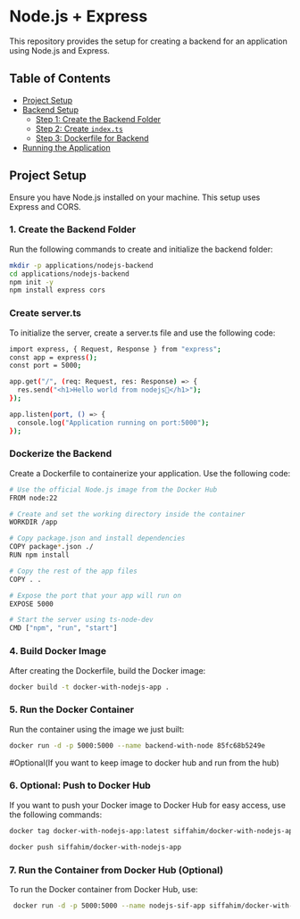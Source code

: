 # Node.js + Express

This repository provides the setup for creating a backend for an application using Node.js and Express.

## Table of Contents
- [Project Setup](#project-setup)
- [Backend Setup](#backend-setup)
  - [Step 1: Create the Backend Folder](#step-1-create-the-backend-folder)
  - [Step 2: Create `index.ts`](#step-2-create-indexjs)
  - [Step 3: Dockerfile for Backend](#step-3-dockerfile-for-backend)
- [Running the Application](#running-the-application)

## Project Setup

Ensure you have Node.js installed on your machine. This setup uses Express and CORS.

### 1. Create the Backend Folder
Run the following commands to create and initialize the backend folder:

```bash
mkdir -p applications/nodejs-backend
cd applications/nodejs-backend
npm init -y
npm install express cors
```

### Create server.ts
To initialize the server, create a server.ts file and use the following code:

```bash
import express, { Request, Response } from "express";
const app = express();
const port = 5000;

app.get("/", (req: Request, res: Response) => {
  res.send("<h1>Hello world from nodejs🚀</h1>");
});

app.listen(port, () => {
  console.log("Application running on port:5000");
});
```

### Dockerize the Backend
Create a Dockerfile to containerize your application. Use the following code:

```bash
# Use the official Node.js image from the Docker Hub
FROM node:22

# Create and set the working directory inside the container
WORKDIR /app

# Copy package.json and install dependencies
COPY package*.json ./
RUN npm install

# Copy the rest of the app files
COPY . .

# Expose the port that your app will run on
EXPOSE 5000

# Start the server using ts-node-dev
CMD ["npm", "run", "start"]
```
### 4. Build Docker Image
After creating the Dockerfile, build the Docker image:

```bash
docker build -t docker-with-nodejs-app .
```

### 5. Run the Docker Container
Run the container using the image we just built:

```bash
docker run -d -p 5000:5000 --name backend-with-node 85fc68b5249e
```
#Optional(If you want to keep image to docker hub and run from the hub)

### 6. Optional: Push to Docker Hub
If you want to push your Docker image to Docker Hub for easy access, use the following commands:

```bash
docker tag docker-with-nodejs-app:latest siffahim/docker-with-nodejs-app

docker push siffahim/docker-with-nodejs-app
```

### 7. Run the Container from Docker Hub (Optional)
To run the Docker container from Docker Hub, use:

```bash
 docker run -d -p 5000:5000 --name nodejs-sif-app siffahim/docker-with-nodejs-app
```
